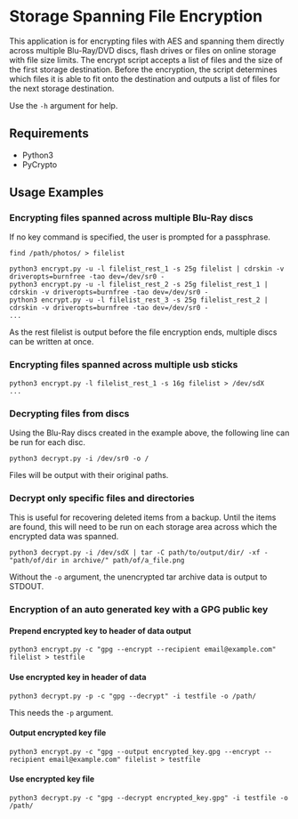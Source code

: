 # Storage Spanning File Encryption
This application is for encrypting files with AES and spanning them directly
across multiple Blu-Ray/DVD discs, flash drives or files on online storage with
file size limits. The encrypt script accepts a list of files and the size of
the first storage destination. Before the encryption, the script determines
which files it is able to fit onto the destination and outputs a list of files
for the next storage destination.

Use the ```-h``` argument for help.

## Requirements
* Python3
* PyCrypto

## Usage Examples

### Encrypting files spanned across multiple Blu-Ray discs
If no key command is specified, the user is prompted for a passphrase.
```
find /path/photos/ > filelist

python3 encrypt.py -u -l filelist_rest_1 -s 25g filelist | cdrskin -v driveropts=burnfree -tao dev=/dev/sr0 -
python3 encrypt.py -u -l filelist_rest_2 -s 25g filelist_rest_1 | cdrskin -v driveropts=burnfree -tao dev=/dev/sr0 -
python3 encrypt.py -u -l filelist_rest_3 -s 25g filelist_rest_2 | cdrskin -v driveropts=burnfree -tao dev=/dev/sr0 -
...
```
As the rest filelist is output before the file encryption ends, multiple
discs can be written at once.

### Encrypting files spanned across multiple usb sticks
```
python3 encrypt.py -l filelist_rest_1 -s 16g filelist > /dev/sdX
...
```

### Decrypting files from discs
Using the Blu-Ray discs created in the example above, the following line can be
run for each disc.
```
python3 decrypt.py -i /dev/sr0 -o /
```
Files will be output with their original paths.

### Decrypt only specific files and directories
This is useful for recovering deleted items from a backup.
Until the items are found, this will need to be run on each storage area
across which the encrypted data was spanned.
```
python3 decrypt.py -i /dev/sdX | tar -C path/to/output/dir/ -xf - "path/of/dir in archive/" path/of/a_file.png
```
Without the ```-o``` argument,
the unencrypted tar archive data is output to STDOUT.

### Encryption of an auto generated key with a GPG public key

#### Prepend encrypted key to header of data output
```
python3 encrypt.py -c "gpg --encrypt --recipient email@example.com" filelist > testfile
```
#### Use encrypted key in header of data
```
python3 decrypt.py -p -c "gpg --decrypt" -i testfile -o /path/
```
This needs the ```-p``` argument.

#### Output encrypted key file
```
python3 encrypt.py -c "gpg --output encrypted_key.gpg --encrypt --recipient email@example.com" filelist > testfile
```

#### Use encrypted key file
```
python3 decrypt.py -c "gpg --decrypt encrypted_key.gpg" -i testfile -o /path/
```
